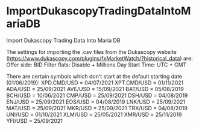 # ImportDukascopyTradingDataIntoMariaDB
Import Dukascopy Trading Data Into Maria DB

The settings for importing the .csv files from the Dukascopy website (https://www.dukascopy.com/plugins/fxMarketWatch/?historical_data) are:
Offer side: BID
Filter flats: Disable + Millions
Day Start Time: UTC + GMT

There are certain symbols which don't start at the default starting date (01/06/2019):
XPD.CMD/USD = 04/07/2021
XPT.CMD/USD = 01/11/2021
ADA/USD = 25/09/2021
AVE/USD = 15/09/2021
BAT/USD = 05/08/2019
BCH/USD = 10/06/2021
CMP/USD = 25/09/2021
DSH/USD = 04/08/2019
ENJ/USD = 25/09/2021
EOS/USD = 04/08/2019
LNK/USD = 25/09/2021
MAT/USD = 25/09/2021
MKR/USD = 25/09/2021
TRX/USD = 04/08/2019
UNI/USD = 01/10/2021
XLM/USD = 25/05/2021
XMR/USD = 25/11/2019
YFI/USD = 25/09/2021
